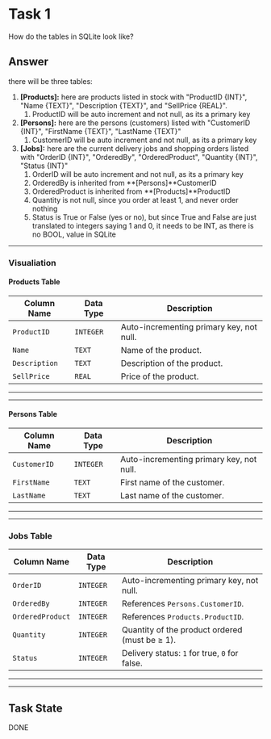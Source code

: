 # Task 1

How do the tables in SQLite look like?

## Answer

there will be three tables:

1. **[Products]:** here are products listed in stock with "ProductID {INT}", "Name {TEXT}", "Description {TEXT}", and "SellPrice {REAL}".
    1. ProductID will be auto increment and not null, as its a primary key
2. **[Persons]:** here are the persons (customers) listed with "CustomerID {INT}", "FirstName {TEXT}", "LastName {TEXT}"
    1. CustomerID will be auto increment and not null, as its a primary key
3. **[Jobs]:** here are the current delivery jobs and shopping orders listed with "OrderID {INT}", "OrderedBy", "OrderedProduct", "Quantity {INT}", "Status {INT}"
    1. OrderID will be auto increment and not null, as its a primary key
    2. OrderedBy is inherited from **[Persons]**CustomerID
    3. OrderedProduct is inherited from **[Products]**ProductID
    4. Quantity is not null, since you order at least 1, and never order nothing
    5. Status is True or False (yes or no), but since True and False are just translated to integers saying 1 and 0, it needs to be INT, as there is no BOOL, value in SQLite

* * *

### Visualiation

#### Products Table

| **Column Name** | **Data Type** | **Description**                               |
|------------------|---------------|-----------------------------------------------|
| `ProductID`      | `INTEGER`     | Auto-incrementing primary key, not null.      |
| `Name`           | `TEXT`        | Name of the product.                         |
| `Description`    | `TEXT`        | Description of the product.                  |
| `SellPrice`      | `REAL`        | Price of the product.                        |

* * *
* * *

#### Persons Table

| **Column Name** | **Data Type** | **Description**                               |
|------------------|---------------|-----------------------------------------------|
| `CustomerID`     | `INTEGER`     | Auto-incrementing primary key, not null.      |
| `FirstName`      | `TEXT`        | First name of the customer.                  |
| `LastName`       | `TEXT`        | Last name of the customer.                   |

* * *
* * *

### Jobs Table

| **Column Name**   | **Data Type** | **Description**                                      |
|--------------------|---------------|----------------------------------------------------|
| `OrderID`          | `INTEGER`     | Auto-incrementing primary key, not null.           |
| `OrderedBy`        | `INTEGER`     | References `Persons.CustomerID`.                   |
| `OrderedProduct`   | `INTEGER`     | References `Products.ProductID`.                   |
| `Quantity`         | `INTEGER`     | Quantity of the product ordered (must be ≥ 1).     |
| `Status`           | `INTEGER`     | Delivery status: `1` for true, `0` for false.      |

* * *
* * *

## Task State

DONE
